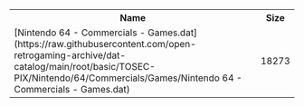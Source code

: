 <table>
<tr><th>Name</th><th>Size</th></tr>
<tr><td>
[Nintendo 64 - Commercials - Games.dat](https://raw.githubusercontent.com/open-retrogaming-archive/dat-catalog/main/root/basic/TOSEC-PIX/Nintendo/64/Commercials/Games/Nintendo 64 - Commercials - Games.dat)
</td><td>18273</td></tr>
</table>
